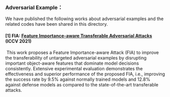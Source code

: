 ### Adversarial Example：

We have published the following works about adversarial examples and the related codes have been shared in this directory.

#### [1] **FIA: [Feature Importance-aware Transferable Adversarial Attacks](https://arxiv.org/pdf/2107.14185.pdf)  (ICCV 2021)**

​	This work proposes a Feature Importance-aware Attack (FIA) to improve the transferability of untargeted adversarial examples by disrupting important object-aware features that dominate model decisions consistently. Extensive experimental evaluation demonstrates the effectiveness and superior performance of the proposed FIA, i.e., improving the success rate by 9.5% against normally trained models and 12.8% against defense models as compared to the state-of-the-art transferable attacks.
